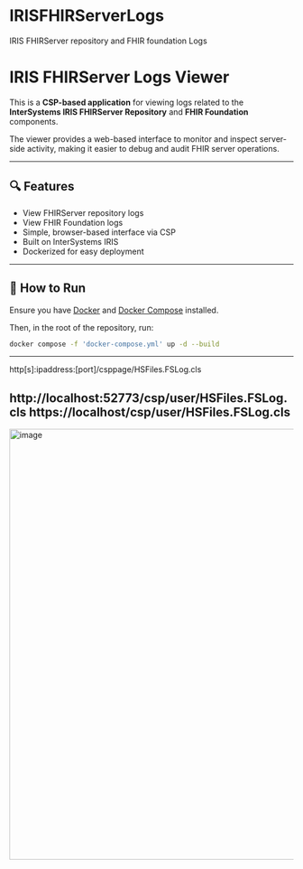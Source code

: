# IRISFHIRServerLogs
IRIS FHIRServer repository and FHIR foundation Logs
# IRIS FHIRServer Logs Viewer

This is a **CSP-based application** for viewing logs related to the **InterSystems IRIS FHIRServer Repository** and **FHIR Foundation** components.

The viewer provides a web-based interface to monitor and inspect server-side activity, making it easier to debug and audit FHIR server operations.

---

## 🔍 Features

- View FHIRServer repository logs
- View FHIR Foundation logs
- Simple, browser-based interface via CSP
- Built on InterSystems IRIS
- Dockerized for easy deployment


---

## 🚀 How to Run

Ensure you have [Docker](https://docs.docker.com/get-docker/) and [Docker Compose](https://docs.docker.com/compose/install/) installed.

Then, in the root of the repository, run:

```bash
docker compose -f 'docker-compose.yml' up -d --build
```
---
http[s]:ipaddress:[port]/csppage/HSFiles.FSLog.cls

http://localhost:52773/csp/user/HSFiles.FSLog.cls
https://localhost/csp/user/HSFiles.FSLog.cls
----
<img width="1277" height="763" alt="image" src="https://github.com/user-attachments/assets/7af1698d-0917-4867-85ea-2d9be6c4c6ea" />

